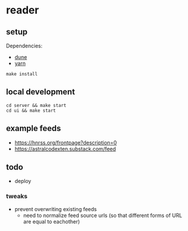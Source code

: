 # reader

## setup
Dependencies:
 - [dune](https://dune.build)
 - [yarn](https://yarnpkg.com)
  
  
`make install`  

## local development
`cd server && make start`  
`cd ui && make start`  

## example feeds
 - https://hnrss.org/frontpage?description=0
 - https://astralcodexten.substack.com/feed

## todo
 - deploy

### tweaks
 - prevent overwriting existing feeds
   - need to normalize feed source urls (so that different forms of URL are equal to eachother)
